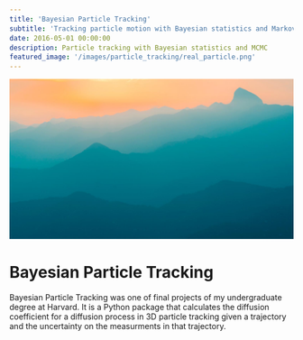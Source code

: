 ```yaml
---
title: 'Bayesian Particle Tracking'
subtitle: 'Tracking particle motion with Bayesian statistics and Markov Chain Monte Carlo'
date: 2016-05-01 00:00:00
description: Particle tracking with Bayesian statistics and MCMC
featured_image: '/images/particle_tracking/real_particle.png'
---
```


![](/images/demo/demo-landscape.jpg)

# Bayesian Particle Tracking
Bayesian Particle Tracking was one of final projects of my undergraduate degree at Harvard. It is a Python package that calculates the diffusion coefficient for a diffusion process in 3D particle tracking given a trajectory and the uncertainty on the measurments in that trajectory.